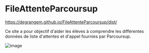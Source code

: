 # FileAttenteParcoursup

https://degrangem.github.io/FileAttenteParcoursup/dist/

Ce site a pour objectif d'aider les élèves à comprendre les différentes données de liste d'attentes et d'appel fournies par Parcoursup.

![image](https://github.com/DegrangeM/FileAttenteParcoursup/assets/53106394/46a2a7ee-e84c-47a9-8db3-6b25b04adf2c)
